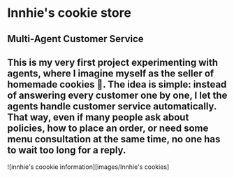 # Innhie's cookie store
## Multi-Agent Customer Service
This is my very first project experimenting with agents, where I imagine myself as the seller of homemade cookies 🍪. The idea is simple: instead of answering every customer one by one, I let the agents handle customer service automatically. That way, even if many people ask about policies, how to place an order, or need some menu consultation at the same time, no one has to wait too long for a reply.
---
![innhie's coookie information][images/Innhie's cookies]
